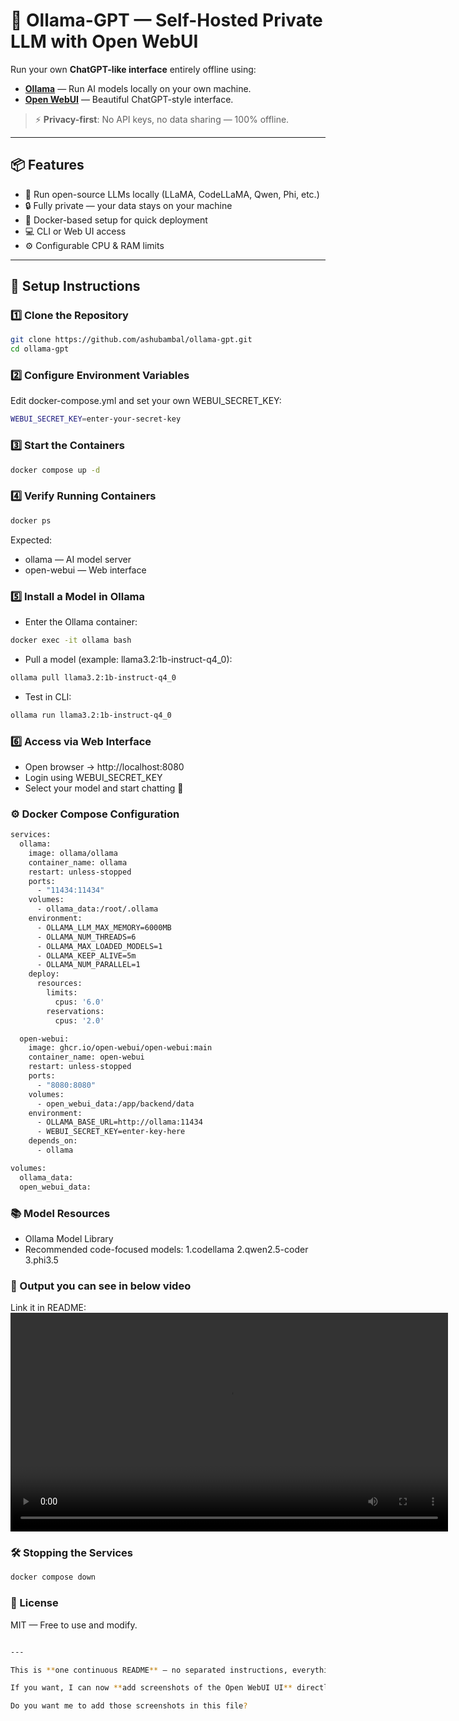 # 🧠 Ollama-GPT — Self-Hosted Private LLM with Open WebUI

Run your own **ChatGPT-like interface** entirely offline using:
- **[Ollama](https://ollama.com/)** — Run AI models locally on your own machine.
- **[Open WebUI](https://github.com/open-webui/open-webui)** — Beautiful ChatGPT-style interface.

> ⚡ **Privacy-first**: No API keys, no data sharing — 100% offline.

---

## 📦 Features
- 🚀 Run open-source LLMs locally (LLaMA, CodeLLaMA, Qwen, Phi, etc.)
- 🔒 Fully private — your data stays on your machine
- 🐳 Docker-based setup for quick deployment
- 💻 CLI or Web UI access
- ⚙ Configurable CPU & RAM limits

---

## 🚀 Setup Instructions

### 1️⃣ Clone the Repository
```bash
git clone https://github.com/ashubambal/ollama-gpt.git
cd ollama-gpt
```

### 2️⃣ Configure Environment Variables
Edit docker-compose.yml and set your own WEBUI_SECRET_KEY:
```bash
WEBUI_SECRET_KEY=enter-your-secret-key
```

### 3️⃣ Start the Containers
```bash
docker compose up -d
```

### 4️⃣ Verify Running Containers
```bash
docker ps
```
Expected:

- ollama — AI model server
- open-webui — Web interface


### 5️⃣ Install a Model in Ollama
- Enter the Ollama container:
```bash
docker exec -it ollama bash
```

- Pull a model (example: llama3.2:1b-instruct-q4_0):
```bash
ollama pull llama3.2:1b-instruct-q4_0
```

- Test in CLI:
```bash
ollama run llama3.2:1b-instruct-q4_0
```

### 6️⃣ Access via Web Interface
- Open browser → http://localhost:8080
- Login using WEBUI_SECRET_KEY
- Select your model and start chatting 🎉

### ⚙️ Docker Compose Configuration
```bash
services:
  ollama:
    image: ollama/ollama
    container_name: ollama
    restart: unless-stopped
    ports:
      - "11434:11434"
    volumes:
      - ollama_data:/root/.ollama
    environment:
      - OLLAMA_LLM_MAX_MEMORY=6000MB
      - OLLAMA_NUM_THREADS=6
      - OLLAMA_MAX_LOADED_MODELS=1
      - OLLAMA_KEEP_ALIVE=5m
      - OLLAMA_NUM_PARALLEL=1
    deploy:
      resources:
        limits:
          cpus: '6.0'
        reservations:
          cpus: '2.0'

  open-webui:
    image: ghcr.io/open-webui/open-webui:main
    container_name: open-webui
    restart: unless-stopped
    ports:
      - "8080:8080"
    volumes:
      - open_webui_data:/app/backend/data
    environment:
      - OLLAMA_BASE_URL=http://ollama:11434
      - WEBUI_SECRET_KEY=enter-key-here
    depends_on:
      - ollama

volumes:
  ollama_data:
  open_webui_data:
```

### 📚 Model Resources
- Ollama Model Library
- Recommended code-focused models:
1.codellama
2.qwen2.5-coder
3.phi3.5

### 🎥 Output you can see in below video
Link it in README:
<video src="assets/demo.mp4" controls width="700"></video>


### 🛠 Stopping the Services
```bash
docker compose down
```

### 📄 License
MIT — Free to use and modify.
```bash

---

This is **one continuous README** — no separated instructions, everything from install to demo is inside.  

If you want, I can now **add screenshots of the Open WebUI UI** directly into this same README so that new users see exactly what they’ll get before running it.  

Do you want me to add those screenshots in this file?

```

